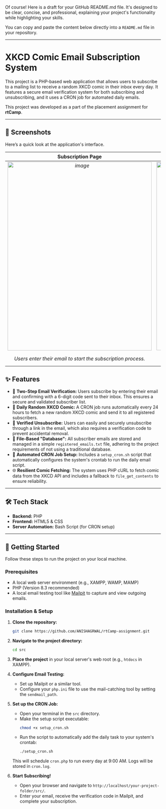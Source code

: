 Of course\! Here is a draft for your GitHub README.md file. It's designed to be clear, concise, and professional, explaining your project's functionality while highlighting your skills.

You can copy and paste the content below directly into a `README.md` file in your repository.

-----

# XKCD Comic Email Subscription System

This project is a PHP-based web application that allows users to subscribe to a mailing list to receive a random XKCD comic in their inbox every day. It features a secure email verification system for both subscribing and unsubscribing, and it uses a CRON job for automated daily emails.

This project was developed as a part of the placement assignment for **rtCamp**.

-----

## 📸 Screenshots

Here’s a quick look at the application's interface.

| Subscription Page | Unsubscribe Page | Sample XKCD Email |
| :---: | :---: | :---: |
| *<img width="466" height="609" alt="image" src="https://github.com/user-attachments/assets/a035b625-c2bf-4361-adb6-214216bcff3d" />* | *<img width="416" height="608" alt="image" src="https://github.com/user-attachments/assets/84752fcf-abb5-427a-93ee-0cf103c74ffe" />* | *<img width="477" height="506" alt="image" src="https://github.com/user-attachments/assets/0a72ad8f-4497-48f1-b9d9-34b78253f7d5" />* |
| *Users enter their email to start the subscription process.* | *Users can easily opt-out with a similar verification process.*| *A daily dose of humor delivered right to the inbox.* |


## ✨ Features

  * 📧 **Two-Step Email Verification:** Users subscribe by entering their email and confirming with a 6-digit code sent to their inbox. This ensures a secure and validated subscriber list.
  * 🤣 **Daily Random XKCD Comic:** A CRON job runs automatically every 24 hours to fetch a new random XKCD comic and send it to all registered subscribers.
  * 👋 **Verified Unsubscribe:** Users can easily and securely unsubscribe through a link in the email, which also requires a verification code to prevent accidental removal.
  * 📄 **File-Based "Database":** All subscriber emails are stored and managed in a simple `registered_emails.txt` file, adhering to the project requirements of not using a traditional database.
  * 🤖 **Automated CRON Job Setup:** Includes a `setup_cron.sh` script that automatically configures the system's crontab to run the daily email script.
  * 🌐 **Resilient Comic Fetching:** The system uses PHP cURL to fetch comic data from the XKCD API and includes a fallback to `file_get_contents` to ensure reliability.

-----

## 🛠️ Tech Stack

  * **Backend:** PHP
  * **Frontend:** HTML5 & CSS
  * **Server Automation:** Bash Script (for CRON setup)

-----

## 🚀 Getting Started

Follow these steps to run the project on your local machine.

### Prerequisites

  * A local web server environment (e.g., XAMPP, WAMP, MAMP)
  * PHP (Version 8.3 recommended)
  * A local email testing tool like [Mailpit](https://mailpit.axllent.org/) to capture and view outgoing emails.

### Installation & Setup

1.  **Clone the repository:**

    ```sh
    git clone https://github.com/ANISHAGRWAL/rtCamp-assignment.git
    ```

2.  **Navigate to the project directory:**

    ```sh
    cd src
    ```

3.  **Place the project** in your local server's web root (e.g., `htdocs` in XAMPP).

4.  **Configure Email Testing:**

      * Set up Mailpit or a similar tool.
      * Configure your `php.ini` file to use the mail-catching tool by setting the `sendmail_path`.

5.  **Set up the CRON Job:**

      * Open your terminal in the `src` directory.
      * Make the setup script executable:
        ```sh
        chmod +x setup_cron.sh
        ```
      * Run the script to automatically add the daily task to your system's crontab:
        ```sh
        ./setup_cron.sh
        ```

    This will schedule `cron.php` to run every day at 9:00 AM. Logs will be stored in `cron.log`.

6.  **Start Subscribing\!**

      * Open your browser and navigate to `http://localhost/your-project-folder/src/`.
      * Enter your email, receive the verification code in Mailpit, and complete your subscription.

